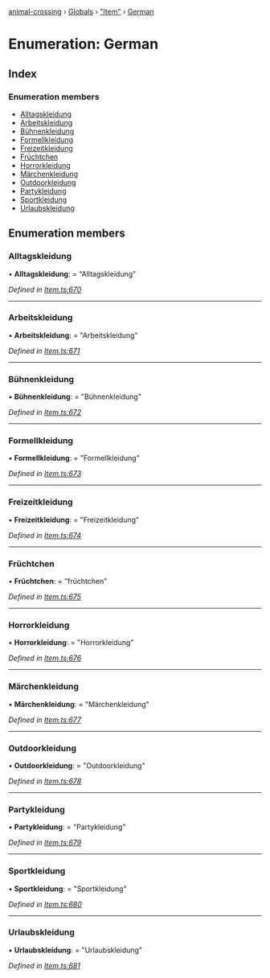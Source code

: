 [animal-crossing](../README.md) › [Globals](../globals.md) › ["Item"](../modules/_item_.md) › [German](_item_.german.md)

# Enumeration: German

## Index

### Enumeration members

* [Alltagskleidung](_item_.german.md#alltagskleidung)
* [Arbeitskleidung](_item_.german.md#arbeitskleidung)
* [Bühnenkleidung](_item_.german.md#bühnenkleidung)
* [Formellkleidung](_item_.german.md#formellkleidung)
* [Freizeitkleidung](_item_.german.md#freizeitkleidung)
* [Früchtchen](_item_.german.md#früchtchen)
* [Horrorkleidung](_item_.german.md#horrorkleidung)
* [Märchenkleidung](_item_.german.md#märchenkleidung)
* [Outdoorkleidung](_item_.german.md#outdoorkleidung)
* [Partykleidung](_item_.german.md#partykleidung)
* [Sportkleidung](_item_.german.md#sportkleidung)
* [Urlaubskleidung](_item_.german.md#urlaubskleidung)

## Enumeration members

###  Alltagskleidung

• **Alltagskleidung**: = "Alltagskleidung"

*Defined in [Item.ts:670](https://github.com/Norviah/animal-crossing/blob/682361d/module/types/Item.ts#L670)*

___

###  Arbeitskleidung

• **Arbeitskleidung**: = "Arbeitskleidung"

*Defined in [Item.ts:671](https://github.com/Norviah/animal-crossing/blob/682361d/module/types/Item.ts#L671)*

___

###  Bühnenkleidung

• **Bühnenkleidung**: = "Bühnenkleidung"

*Defined in [Item.ts:672](https://github.com/Norviah/animal-crossing/blob/682361d/module/types/Item.ts#L672)*

___

###  Formellkleidung

• **Formellkleidung**: = "Formellkleidung"

*Defined in [Item.ts:673](https://github.com/Norviah/animal-crossing/blob/682361d/module/types/Item.ts#L673)*

___

###  Freizeitkleidung

• **Freizeitkleidung**: = "Freizeitkleidung"

*Defined in [Item.ts:674](https://github.com/Norviah/animal-crossing/blob/682361d/module/types/Item.ts#L674)*

___

###  Früchtchen

• **Früchtchen**: = "früchtchen"

*Defined in [Item.ts:675](https://github.com/Norviah/animal-crossing/blob/682361d/module/types/Item.ts#L675)*

___

###  Horrorkleidung

• **Horrorkleidung**: = "Horrorkleidung"

*Defined in [Item.ts:676](https://github.com/Norviah/animal-crossing/blob/682361d/module/types/Item.ts#L676)*

___

###  Märchenkleidung

• **Märchenkleidung**: = "Märchenkleidung"

*Defined in [Item.ts:677](https://github.com/Norviah/animal-crossing/blob/682361d/module/types/Item.ts#L677)*

___

###  Outdoorkleidung

• **Outdoorkleidung**: = "Outdoorkleidung"

*Defined in [Item.ts:678](https://github.com/Norviah/animal-crossing/blob/682361d/module/types/Item.ts#L678)*

___

###  Partykleidung

• **Partykleidung**: = "Partykleidung"

*Defined in [Item.ts:679](https://github.com/Norviah/animal-crossing/blob/682361d/module/types/Item.ts#L679)*

___

###  Sportkleidung

• **Sportkleidung**: = "Sportkleidung"

*Defined in [Item.ts:680](https://github.com/Norviah/animal-crossing/blob/682361d/module/types/Item.ts#L680)*

___

###  Urlaubskleidung

• **Urlaubskleidung**: = "Urlaubskleidung"

*Defined in [Item.ts:681](https://github.com/Norviah/animal-crossing/blob/682361d/module/types/Item.ts#L681)*
